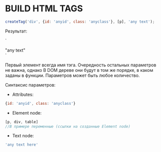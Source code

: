 # BUILD HTML TAGS

```javascript
createTag('div', {id: 'anyid', class: 'anyclass'}, [p], 'any text');
```

Результат:

`
<div id="anyid" class="anyclass">
    <p></p>
    "any text"
</div>
`

Первый элемент всегда имя тэга.
Очередность остальных параметров не важна, однако В DOM дереве они будут в том же порядке, в каком заданы в функции.
Параметров может быть любое количество.

Синтаксис параметров:

* Аttributes:

```javascript
{id: 'anyid', class: 'anyclass'}
```

* Element node:

```javascript
[p, div, table]
//В примере переменные (ссылки на созданные Element node)
```

* Text node:

```javascript
'any text here'
```